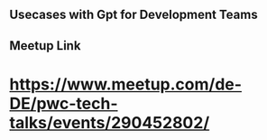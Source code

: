 ## Usecases with Gpt for Development Teams 

## Meetup Link

# https://www.meetup.com/de-DE/pwc-tech-talks/events/290452802/